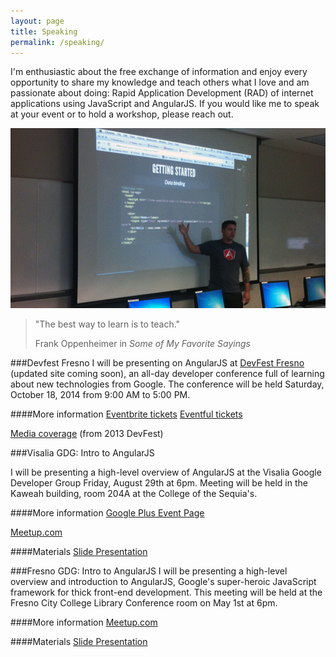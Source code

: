```yaml
---
layout: page
title: Speaking
permalink: /speaking/
---
```


I'm enthusiastic about the free exchange of information and enjoy every opportunity to share my knowledge and teach others what I love and am passionate about doing: Rapid Application Development (RAD) of internet applications using JavaScript and AngularJS. If you would like me to speak at your event or to hold a workshop, please reach out.

<div class="col-sm-6 pull-right">
    <div class="thumbnail">
          <img src="/assets/images/speaking/visalia-gdg.png" alt="Aaron Roberson presenting on AngularJS">
    </div>
    <blockquote class="blockquote">
        <p>"The best way to learn is to teach."</p>
         <footer>Frank Oppenheimer in <cite>Some of My Favorite Sayings</cite></footer>
    </blockquote>
</div>

###Devfest Fresno
I will be presenting on AngularJS at [DevFest Fresno](http://gdgfresno.com/devfest/#/) (updated site coming soon), an all-day developer conference full of learning about new technologies from Google. The conference will be held Saturday, October 18, 2014 from 9:00 AM to 5:00 PM.

####More information
[Eventbrite tickets](http://www.eventbrite.com/e/fresno-devfest-2014-tickets-12537823969)
[Eventful tickets](http://fresno.eventful.com/events/fresno-devfest-2014-/E0-001-073663505-2)

[Media coverage](http://abc30.com/archive/9296048/) (from 2013 DevFest)

###Visalia GDG: Intro to AngularJS

I will be presenting a high-level overview of AngularJS at the Visalia Google Developer Group Friday, August 29th at 6pm. Meeting will be held in the Kaweah building, room 204A at the College of the Sequia's.

####More information
[Google Plus Event Page](http://plus.google.com/u/0/events/cp3lha5a7gs7gekaljs4k1squ1g)

[Meetup.com](http://www.meetup.com/GDG-Visalia-Google-Developer-Group/events/199150872/)

####Materials
[Slide Presentation](http://slides.com/aaronroberson/angularjs#/)

###Fresno GDG: Intro to AngularJS
I will be presenting a high-level overview and introduction to AngularJS, Google's super-heroic JavaScript framework for thick front-end development. This meeting will be held at the Fresno City College Library Conference room on May 1st at 6pm.

####More information
[Meetup.com](http://www.meetup.com/googledevelopers/events/175338752/)

####Materials
[Slide Presentation](http://slides.com/aaronroberson/angularjs#/)